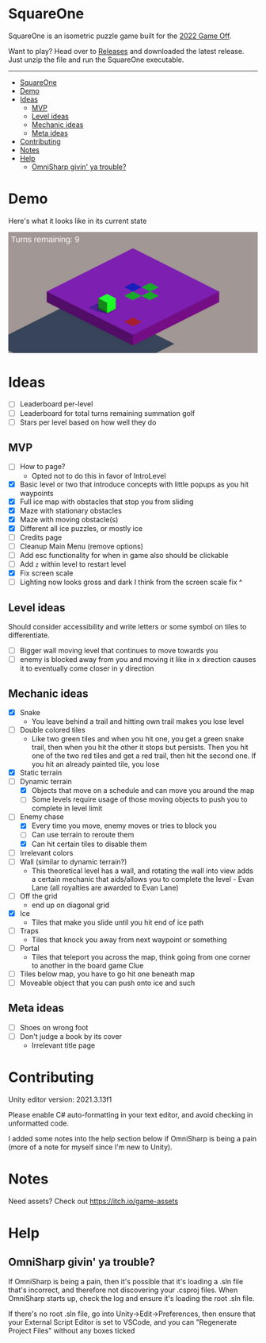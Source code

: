SquareOne
===============
 
SquareOne is an isometric puzzle game built for the [2022 Game Off](https://itch.io/jam/game-off-2022).

Want to play? Head over to [Releases](/Releases/) and downloaded the latest release. Just unzip the file and run the SquareOne executable.

------------

 
- [SquareOne](#squareone)
- [Demo](#demo)
- [Ideas](#ideas)
  - [MVP](#mvp)
  - [Level ideas](#level-ideas)
  - [Mechanic ideas](#mechanic-ideas)
  - [Meta ideas](#meta-ideas)
- [Contributing](#contributing)
- [Notes](#notes)
- [Help](#help)
  - [OmniSharp givin' ya trouble?](#omnisharp-givin-ya-trouble)

# Demo

Here's what it looks like in its current state

![LevelOneDemo.pdf](/ReadMeAssets/Level%20One%20Demo.png)

# Ideas

- [ ] Leaderboard per-level
- [ ] Leaderboard for total turns remaining summation golf
- [ ] Stars per level based on how well they do

## MVP

- [ ] How to page?
  - Opted not to do this in favor of IntroLevel
- [x] Basic level or two that introduce concepts with little popups as you hit waypoints
- [x] Full ice map with obstacles that stop you from sliding
- [x] Maze with stationary obstacles
- [x] Maze with moving obstacle(s)
- [x] Different all ice puzzles, or mostly ice
- [ ] Credits page
- [ ] Cleanup Main Menu (remove options)
- [ ] Add esc functionality for when in game also should be clickable
- [ ] Add `z` within level to restart level
- [x] Fix screen scale
- [ ] Lighting now looks gross and dark I think from the screen scale fix ^

## Level ideas

Should consider accessibility and write letters or some symbol on tiles to differentiate. 

- [ ] Bigger wall moving level that continues to move towards you
- [ ] enemy is blocked away from you and moving it like in x direction causes it to eventually come closer in y direction

## Mechanic ideas

- [x] Snake
   - You leave behind a trail and hitting own trail makes you lose level
- [ ] Double colored tiles
   - Like two green tiles and when you hit one, you get a green snake trail, then when you hit the other it stops but persists. Then you hit one of the two red tiles and get a red trail, then hit the second one. If you hit an already painted tile, you lose
- [x] Static terrain
- [ ] Dynamic terrain
  - [x] Objects that move on a schedule and can move you around the map
  - [ ] Some levels require usage of those moving objects to push you to complete in level limit
- [ ] Enemy chase
  - [x] Every time you move, enemy moves or tries to block you
  - [ ] Can use terrain to reroute them
  - [x] Can hit certain tiles to disable them
- [ ] Irrelevant colors
- [ ] Wall (similar to dynamic terrain?)
  - This theoretical level has a wall, and rotating the wall into view adds a certain mechanic that aids/allows you to complete the level - Evan Lane (all royalties are awarded to Evan Lane)
- [ ] Off the grid
  - end up on diagonal grid
- [x] Ice
  - Tiles that make you slide until you hit end of ice path
- [ ] Traps
  - Tiles that knock you away from next waypoint or something
- [ ] Portal
  - Tiles that teleport you across the map, think going from one corner to another in the board game Clue
- [ ] Tiles below map, you have to go hit one beneath map
- [ ] Moveable object that you can push onto ice and such

## Meta ideas

- [ ] Shoes on wrong foot
- [ ] Don't judge a book by its cover
  - Irrelevant title page

# Contributing

Unity editor version: 2021.3.13f1

Please enable C# auto-formatting in your text editor, and avoid checking in unformatted code.

I added some notes into the help section below if OmniSharp is being a pain (more of a note for myself since I'm new to Unity). 

# Notes

Need assets? Check out https://itch.io/game-assets

# Help

## OmniSharp givin' ya trouble?
If OmniSharp is being a pain, then it's possible that it's loading a .sln file that's incorrect, and therefore not discovering your .csproj files. When OmniSharp starts up, check the log and ensure it's loading the root .sln file.

If there's no root .sln file, go into Unity->Edit->Preferences, then ensure that your External Script Editor is set to VSCode, and you can "Regenerate Project Files" without any boxes ticked
